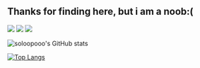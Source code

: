## Thanks for finding here, but i am a noob:(

<!--
**soloopooo/soloopooo** is a ✨ _special_ ✨ repository because its `README.md` (this file) appears on your GitHub profile.

Here are some ideas to get you started:

- 🔭 I’m currently working on ...
- 🌱 I’m currently learning ...
- 👯 I’m looking to collaborate on ...
- 🤔 I’m looking for help with ...
- 💬 Ask me about ...
- 📫 How to reach me: ...
- 😄 Pronouns: ...
- ⚡ Fun fact: ...
-->
[![](https://img.shields.io/website?down_message=OH...&up_color=%2366ccff&up_message=Running%20perfectly&url=https%3A%2F%2Fsoloop.ooo)](https://soloop.ooo)
![](https://img.shields.io/twitter/follow/soloopooo?style=social)
![](https://komarev.com/ghpvc/?username=soloopooo)

![soloopooo's GitHub stats](https://github-readme-stats.vercel.app/api?username=soloopooo&show_icons=true&theme=dracula)

[![Top Langs](https://github-readme-stats.vercel.app/api/top-langs/?username=soloopooo&theme=dracula)](https://github.com/soloopooo/github-readme-stats)

